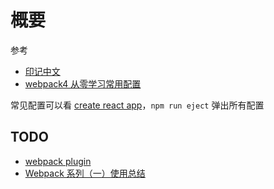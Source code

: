 # 概要

参考

- [印记中文](https://webpack.docschina.org/guides/)
- [webpack4 从零学习常用配置](http://www.imooc.com/article/287156)

常见配置可以看 [create react app](https://create-react-app.dev/)，`npm run eject` 弹出所有配置

## TODO

- [webpack plugin](https://juejin.cn/post/6968988552075952141)
- [Webpack 系列（一）使用总结](https://mengsixing.github.io/blog/devops-webpack.html#webpack-%E8%B0%83%E4%BC%98)
